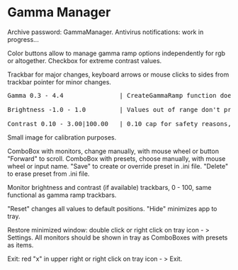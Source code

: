 # Gamma Manager

Archive password: GammaManager.
Antivirus notifications: work in progress...  

Color buttons allow to manage gamma ramp options independently for rgb or altogether.
Checkbox for extreme contrast values.

Trackbar for major changes, keyboard arrows or mouse clicks to sides from trackbar pointer for minor changes.

<pre>
Gamma 0.3 - 4.4               | CreateGammaRamp function doesn't work with lesser or bigger values<br />
Brightness -1.0 - 1.0         | Values out of range don't provide any effect<br />
Contrast 0.10 - 3.00|100.00   | 0.10 cap for safety reasons, first upper limit for practical use, second limit for memes
</pre>

Small image for calibration purposes.

ComboBox with monitors, change manually, with mouse wheel or button "Forward" to scroll.
ComboBox with presets, choose manually, with mouse wheel or input name. 
"Save" to create or override preset in .ini file. "Delete" to erase preset from .ini file.

Monitor brightness and contrast (if available) trackbars, 0 - 100, same functional as gamma ramp trackbars.

"Reset" changes all values to default positions.
"Hide" minimizes app to tray.

Restore minimized window: double click or right click on tray icon - > Settings.
All monitors should be shown in tray as ComboBoxes with presets as items.

Exit: red "x" in upper right or right click on tray icon - > Exit.

